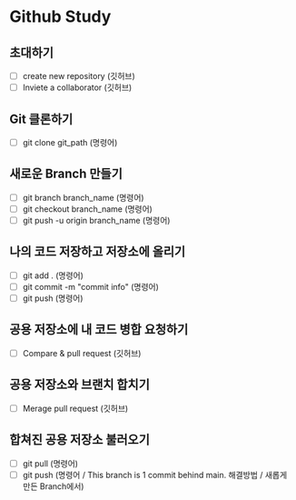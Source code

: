 # Github Study

## 초대하기
* [ ] create new repository (깃허브)
* [ ] Inviete a collaborator (깃허브)

## Git 클론하기
* [ ] git clone git_path (명령어)

## 새로운 Branch 만들기
* [ ] git branch branch_name (명령어)
* [ ] git checkout branch_name (명령어)
* [ ] git push -u origin branch_name (명령어)

## 나의 코드 저장하고 저장소에 올리기
* [ ] git add . (명령어)
* [ ] git commit -m "commit info" (명령어)
* [ ] git push (명령어)

## 공용 저장소에 내 코드 병합 요청하기
* [ ] Compare & pull request (깃허브)

## 공용 저장소와 브랜치 합치기
* [ ] Merage pull request (깃허브)

## 합쳐진 공용 저장소 불러오기
* [ ] git pull (명령어)
* [ ] git push (명령어 / This branch is 1 commit behind main. 해결방법 / 새롭게 만든 Branch에서)

